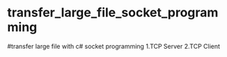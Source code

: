 # transfer_large_file_socket_programming

#transfer large file with c# socket programming
1.TCP Server
2.TCP Client
